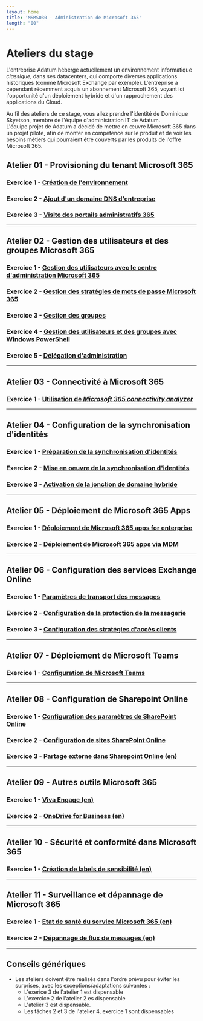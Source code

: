 ```yaml
---
layout: home
title: 'MSMS030 - Administration de Microsoft 365'
length: "00"
---
```

# Ateliers du stage
L'entreprise Adatum héberge actuellement un environnement informatique *classique*, dans ses datacenters, qui comporte diverses applications historiques (comme Microsoft Exchange par exemple). L'entreprise a cependant récemment acquis un abonnement Microsoft 365, voyant ici l'opportunité d'un déploiement hybride et d'un rapprochement des applications du Cloud.  

Au fil des ateliers de ce stage, vous allez prendre l'identité de Dominique Skyetson, membre de l'équipe d'administration IT de Adatum.  
L'équipe projet de Adatum a décidé de mettre en œuvre Microsoft 365  dans un projet pilote, afin de monter en compétence sur le produit et de voir les besoins métiers qui pourraient être couverts par les produits de l'offre Microsoft 365.
## Atelier 01 - Provisioning du tenant Microsoft 365
### Exercice 1 - [Création de l'environnement](lab1e1)
### Exercice 2 - [Ajout d'un domaine DNS d'entreprise](lab1e2)
### Exercice 3 - [Visite des portails administratifs 365](lab1e3)
___
## Atelier 02 - Gestion des utilisateurs et des groupes Microsoft 365
### Exercice 1 - [Gestion des utilisateurs avec le centre d'administration Microsoft 365](lab2e1)
### Exercice 2 - [Gestion des stratégies de mots de passe Microsoft 365](lab2e2)
### Exercice 3 - [Gestion des groupes](lab2e3)
### Exercice 4 - [Gestion des utilisateurs et des groupes avec Windows PowerShell](lab2e4)
### Exercice 5 - [Délégation d'administration](lab2e5)
___
## Atelier  03 - Connectivité à Microsoft 365
### Exercice 1 - [Utilisation de *Microsoft 365 connectivity analyzer*](lab3e1)
___
## Atelier 04 - Configuration de la synchronisation d'identités
### Exercice 1 - [Préparation de la synchronisation d'identités](lab4e1)
### Exercice 2 - [Mise en oeuvre de la synchronisation d'identités](lab4e2)
### Exercice 3 - [Activation de la jonction de domaine hybride](lab4e3)
___
## Atelier 05 - Déploiement de Microsoft 365 Apps
### Exercice 1 - [Déploiement de Microsoft 365 apps for enterprise](lab5e1)
### Exercice 2 - [Déploiement de Microsoft 365 apps via MDM](lab5e2)
___
## Atelier 06 - Configuration des services Exchange Online
### Exercice 1 - [Paramètres de transport des messages](lab6e1)
### Exercice 2 - [Configuration de la protection de la messagerie](lab6e2)
### Exercice 3 - [Configuration des stratégies d'accès clients](lab6e3)
___
## Atelier 07 - Déploiement de Microsoft Teams
### Exercice 1 - [Configuration de Microsoft Teams](lab7e1)
___
## Atelier 08 - Configuration de Sharepoint Online
### Exercice 1 - [Configuration des paramètres de SharePoint Online](lab8e1)
### Exercice 2 - [Configuration de sites SharePoint Online](lab8e2)
### Exercice 3 - [Partage externe dans Sharepoint Online (en)](lab8e3)
___
## Atelier 09 - Autres outils Microsoft 365
### Exercice 1 - [Viva Engage (en)](lab9e1)
### Exercice 2 - [OneDrive for Business (en)](lab9e2)
___
## Atelier 10 - Sécurité et conformité dans Microsoft 365
### Exercice 1 - [Création de labels de sensibilité (en)](lab10e1)
___
## Atelier 11 - Surveillance et dépannage de Microsoft 365
### Exercice 1 - [Etat de santé du service Microsoft 365 (en)](lab11e1)
### Exercice 2 - [Dépannage de flux de messages (en)](lab11e2)
___
## Conseils génériques
- Les ateliers doivent être réalisés dans l'ordre prévu pour éviter les surprises, avec les exceptions/adaptations suivantes :
    - L'exerice 3 de l'atelier 1 est dispensable
    - L'exercice 2 de l'atelier 2 es dispensable
    - L'atelier 3 est dispensable.
    - Les tâches 2 et 3 de l'atelier 4, exercice 1 sont dispensables